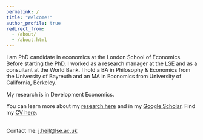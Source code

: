 ```yaml
---
permalink: /
title: "Welcome!"
author_profile: true
redirect_from: 
  - /about/
  - /about.html
---
```


I am PhD candidate in economics at the London School of Economics. Before starting the PhD, I worked as a research manager at the LSE and as a consultant at the World Bank. I hold a BA in Philosophy & Economics from the University of Bayreuth and an MA in Economics from University of California, Berkeley. 

My research is in Development Economics.

You can learn more about my <a href="https://ajheil.github.io/publications/">research here</a> and in my <a href="https://scholar.google.com/citations?user=XTGAa9wAAAAJ&hl=en">Google Scholar</a>. Find my <a href="https://ajheil.github.io/publications/cv.pdf">CV here</a>.

<br>
Contact me: <a href="mailto:j.heil@lse.ac.uk">j.heil@lse.ac.uk</a>
<br>
